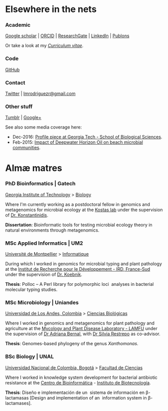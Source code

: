 # Elsewhere in the nets

### Academic
[Google scholar](https://scholar.google.com/citations?user=NflBi1cAAAAJ&hl=en) |
[ORCID](http://orcid.org/0000-0001-7603-3093) |
[ResearchGate](https://www.researchgate.net/profile/Luis_Rodriguez-R) |
[LinkedIn](https://www.linkedin.com/profile/view?id=AAMAAAUA4cYBd2fdSpjjM-c26Z1r2GIWVm-TiGg) |
[Publons](https://publons.com/a/326532)

Or take a look at my [_Curriculum vitae_](cv-2018-1-en.pdf).

### Code
[GitHub](https://github.com/lmrodriguezr)

### Contact
[Twitter](https://twitter.com/_lrr_) |
[lmrodriguezr@gmail.com](mailto:lmrodriguezr@gmail.com)

### Other stuff
[Tumblr](http://-lrr-.tumblr.com) |
[Google+](http://gplus.to/lrr)

See also some media coverage here:
* Dec-2016: [Profile piece at Georgia Tech - School of Biological Sciences](http://biosci.gatech.edu/news-events/news/555).
* Feb-2015: [Impact of Deepwater Horizon Oil on beach microbial communities](https://www.sciencedaily.com/releases/2015/02/150217154038.htm?utm_source=feedburner&utm_medium=feed&utm_campaign=Feed%3A+sciencedaily+%28Latest+Science+News+--+ScienceDaily%29).

# Almæ matres

### PhD Bioinformatics | Gatech
[Georgia Institute of Technology](http://www.gatech.edu/) > [Biology](http://www.biology.gatech.edu/)

Where I'm currently working as a postdoctoral fellow in genomics and metagenomics for microbial ecology at the
[Kostas lab](http://enve-omics.gatech.edu/) under the supervision of
[Dr. Konstantinidis](http://www.ce.gatech.edu/people/faculty/711/overview).

**Dissertation**: Bioinformatic tools for testing microbial ecology theory in natural environments through metagenomics.

### MSc Applied Informatics | UM2
[Université de Montpellier](http://www.umontpellier.fr/) > [Informatique](http://deptinfofds.univ-montp2.fr/)

During which I worked in genomics for microbial typing and plant pathology at the
[Institut de Recherche pour le Développement - IRD, France-Sud](http://www.france-sud.ird.fr/)
under the supervision of [Dr. Koebnik](http://www.biopred.net/koebnik/).

**Thesis**: Polloc – A Perl library for polymorphic loci  analyses in bacterial molecular typing studies.

### MSc Microbiology | Uniandes
[Universidad de Los Andes, Colombia](http://uniandes.edu.co/) > [Ciencias Biológicas](http://cienciasbiologicas.uniandes.edu.co/)

Where I worked in genomics and metagenomics for plant pathology and agriculture at the
[Mycology and Plant Disease Laboratory - LAMFU](http://lamfu.uniandes.edu.co/) under the supervision
of [Dr Adriana Bernal](http://lamfu.uniandes.edu.co/index.php/2-uncategorised/10-adriana-bernal), with
[Dr Silvia Restrepo](http://lamfu.uniandes.edu.co/index.php/9-researchers/9-silvia-restrepo) as co-advisor.

**Thesis**: Genomes-based phylogeny of the genus *Xanthomonas*.

### BSc Biology | UNAL
[Universidad Nacional de Colombia, Bogotá](http://unal.edu.co/) > [Facultad de Ciencias](http://ciencias.bogota.unal.edu.co/)

Where I worked in knowledge system development for bacterial antibiotic resistance at the
[Centro de Bioinformática](http://bioinf.ibun.unal.edu.co/) - [Instituto de Biotecnología](http://ibun.unal.edu.co/).

**Thesis**: Diseño e implementación de un  sistema de información en β-lactamasas
[Design and implementation of an  information system in β-lactamases].
